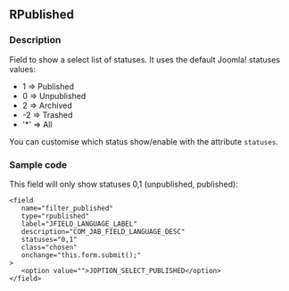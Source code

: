 ## <a name="rpublished"/></a> RPublished

### Description
Field to show a select list of statuses. It uses the default Joomla! statuses values:  

* 1   => Published
* 0   => Unpublished
* 2   => Archived
* -2  => Trashed
* '*' => All

You can customise which status show/enable with the attribute <code>statuses</code>.

### Sample code

This field will only show statuses 0,1 (unpublished, published):  

```
<field 
   name="filter_published" 
   type="rpublished"
   label="JFIELD_LANGUAGE_LABEL"
   description="COM_JAB_FIELD_LANGUAGE_DESC"
   statuses="0,1"
   class="chosen"
   onchange="this.form.submit();"
>
   <option value="">JOPTION_SELECT_PUBLISHED</option>
</field>
```